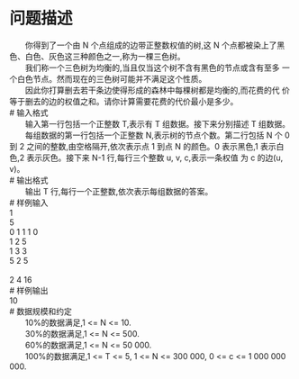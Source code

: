 <div id="pcont1" style="margin-top:20px; display:block;">

# 问题描述

<div class="pdcont">　　你得到了一个由 N 个点组成的边带正整数权值的树,这 N 个点都被染上了黑 色、白色、灰色这三种颜色之一,称为一棵三色树。<br/>
　　我们称一个三色树为均衡的,当且仅当这个树不含有黑色的节点或含有至多 一个白色节点。然而现在的三色树可能并不满足这个性质。<br/>
　　因此你打算删去若干条边使得形成的森林中每棵树都是均衡的,而花费的代 价等于删去的边的权值之和。请你计算需要花费的代价最小是多少。</div>
# 输入格式

<div class="pdcont">　　输入第一行包括一个正整数 T,表示有 T 组数据。接下来分别描述 T 组数据。<br/>
　　每组数据的第一行包括一个正整数 N,表示树的节点个数。第二行包括 N 个 0 到 2 之间的整数,由空格隔开,依次表示点 1 到点 N 的颜色。0 表示黑色,1 表示白色,2 表示灰色。接下来 N-1 行,每行三个整数 u, v, c,表示一条权值 为 c 的边(u, v)。</div>
# 输出格式

<div class="pdcont">　　输出 T 行,每行一个正整数,依次表示每组数据的答案。</div>
# 样例输入

<div class="pddata">1<br/>
5<br/>
0 1 1 1 0<br/>
1 2 5<br/>
1 3 3<br/>
5 2 5<br/>
<br/>
2 4 16</div>
# 样例输出

<div class="pddata">10</div>
# 数据规模和约定

<div class="pdcont">　　10%的数据满足,1 &lt;= N &lt;= 10.<br/>
　　30%的数据满足,1 &lt;= N &lt;= 500.<br/>
　　60%的数据满足,1 &lt;= N &lt;= 50 000.<br/>
　　100%的数据满足,1 &lt;= T &lt;= 5, 1 &lt;= N &lt;= 300 000, 0 &lt;= c &lt;= 1 000 000 000.</div>

</div>